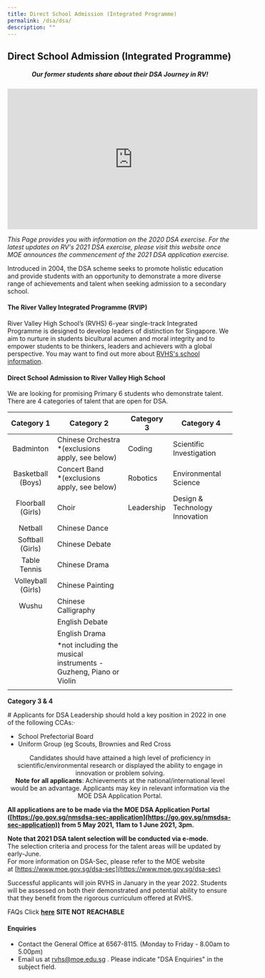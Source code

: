 ```yaml
---
title: Direct School Admission (Integrated Programme)
permalink: /dsa/dsa/
description: ""
---
```

## Direct School Admission (Integrated Programme)

##### <center>Our former students share about their DSA Journey in RV!</center>

<iframe width="560" height="315" align ="center" src="https://www.youtube.com/embed/4vca6BI44wY" title="DSA" frameborder="0" allow="accelerometer; autoplay; clipboard-write; encrypted-media; gyroscope; picture-in-picture; web-share" allowfullscreen></iframe>

_This Page provides you with information on the 2020 DSA exercise. For the latest updates on RV's 2021 DSA exercise, please visit this website once MOE announces the commencement of the 2021 DSA application exercise._

Introduced in 2004, the DSA scheme seeks to promote holistic education and provide students with an opportunity to demonstrate a more diverse range of achievements and talent when seeking admission to a secondary school.

#### The River Valley Integrated Programme (RVIP)

River Valley High School’s (RVHS) 6-year single-track Integrated Programme is designed to develop leaders of distinction for Singapore. We aim to nurture in students bicultural acumen and moral integrity and to empower students to be thinkers, leaders and achievers with a global perspective. You may want to find out more about [RVHS's school information](/about-rv/awcei/).

#### Direct School Admission to River Valley High School

We are looking for promising Primary 6 students who demonstrate talent. There are 4 categories of talent that are open for DSA.

| Category  1  | Category  2  | Category  3  | Category  4  |
|:-:|---|---|---|
| Badminton  | Chinese Orchestra  <br>\*(exclusions apply, see below)  | Coding  | Scientific Investigation  |
| Basketball (Boys)  | Concert Band  <br>\*(exclusions apply, see below)  | Robotics  | Environmental Science  |
| Floorball (Girls)  | Choir  | Leadership  | Design & Technology Innovation  |
| Netball  | Chinese Dance  |   |   |
| Softball (Girls)  | Chinese Debate  |   |   |
| Table Tennis  | Chinese Drama  |   |   |
| Volleyball (Girls)  | Chinese Painting  |   |   |
| Wushu  | Chinese Calligraphy  |   |   |
|   | English Debate  |   |   |
|   | English Drama  |   |   |
|   | \*not including the musical instruments - Guzheng, Piano or Violin  |   |   |
|   |   |   |   |

**Category 3 & 4**

\# Applicants for DSA Leadership should hold a key position in 2022 in one of the following CCAs:·    

*   School Prefectorial Board 
*   Uniform Group (eg Scouts, Brownies and Red Cross

<center> Candidates should have attained a high level of proficiency in scientific/environmental research or displayed the ability to engage in innovation or problem solving.</center>

<center> <b>Note for all applicants</b>: Achievements at the national/international level would be an advantage. Applicants may key in relevant information via the MOE DSA Application Portal. </center>

**All applications are to be made via the MOE DSA Application Portal**  
**([https://go.gov.sg/nmsdsa-sec-application](https://go.gov.sg/nmsdsa-sec-application)) from 5 May 2021, 11am to 1 June 2021, 3pm.**

**Note that 2021 DSA talent selection will be conducted via e-mode.**<br>
The selection criteria and process for the talent areas will be updated by early-June. <br>
For more information on DSA-Sec, please refer to the MOE website at [https://www.moe.gov.sg/dsa-sec](https://www.moe.gov.sg/dsa-sec)

Successful applicants will join RVHS in January in the year 2022. Students will be assessed on both their demonstrated and potential ability to ensure that they benefit from the rigorous curriculum offered at RVHS.

FAQs Click **[here](https://rivervalleyhigh-moe-edu-sg-admin.cwp.sg/information/direct-school-admission-integrated-programme-2021/2021-dsa-faqs)** **SITE NOT REACHABLE**

#### Enquiries

*   Contact the General Office at 6567-8115. (Monday to Friday - 8.00am to 5.00pm)
*   Email us at [rvhs@moe.edu.sg](mailto:rvhs@moe.edu.sg) . Please indicate "DSA Enquiries" in the subject field.